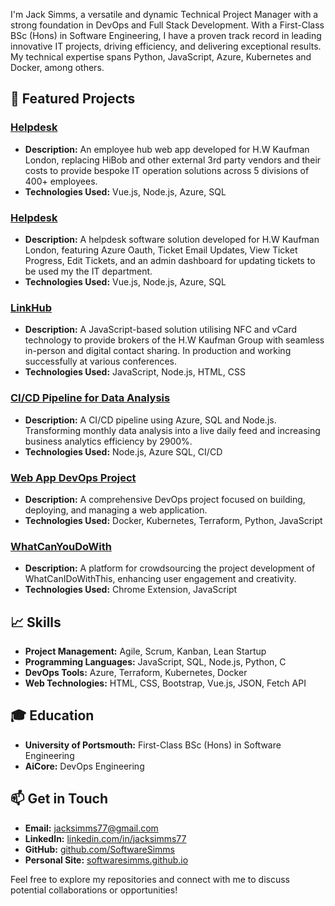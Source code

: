 I'm Jack Simms, a versatile and dynamic Technical Project Manager with a strong foundation in DevOps and Full Stack Development. With a First-Class BSc (Hons) in Software Engineering, I have a proven track record in leading innovative IT projects, driving efficiency, and delivering exceptional results. My technical expertise spans Python, JavaScript, Azure, Kubernetes and Docker, among others.

## 🚀 Featured Projects

### [Helpdesk](https://github.com/chesterfieldgroup/kaufman-london-hub)
- **Description:** An employee hub web app developed for H.W Kaufman London, replacing HiBob and other external 3rd party vendors and their costs to provide bespoke IT operation solutions across 5 divisions of 400+ employees. 
- **Technologies Used:** Vue.js, Node.js, Azure, SQL

### [Helpdesk](https://github.com/chesterfieldgroup/helpdesk)
- **Description:** A helpdesk software solution developed for H.W Kaufman London, featuring Azure Oauth, Ticket Email Updates, View Ticket Progress, Edit Tickets, and an admin dashboard for updating tickets to be used my the IT department.
- **Technologies Used:** Vue.js, Node.js, Azure, SQL

### [LinkHub](https://github.com/chesterfieldgroup/linkhub)
- **Description:** A JavaScript-based solution utilising NFC and vCard technology to provide brokers of the H.W Kaufman Group with seamless in-person and digital contact sharing. In production and working successfully at various conferences.
- **Technologies Used:** JavaScript, Node.js, HTML, CSS

### [CI/CD Pipeline for Data Analysis](https://github.com/SoftwareSimms/ci-cd-pipeline)
- **Description:** A CI/CD pipeline using Azure, SQL and Node.js. Transforming monthly data analysis into a live daily feed and increasing business analytics efficiency by 2900%.
- **Technologies Used:** Node.js, Azure SQL, CI/CD

### [Web App DevOps Project](https://github.com/SoftwareSimms/Web-App-DevOps-Project)
- **Description:** A comprehensive DevOps project focused on building, deploying, and managing a web application.
- **Technologies Used:** Docker, Kubernetes, Terraform, Python, JavaScript

### [WhatCanYouDoWith](https://github.com/SoftwareSimms/WhatCanYouDoWith)
- **Description:** A platform for crowdsourcing the project development of WhatCanIDoWithThis, enhancing user engagement and creativity.
- **Technologies Used:** Chrome Extension, JavaScript

## 📈 Skills
- **Project Management:** Agile, Scrum, Kanban, Lean Startup
- **Programming Languages:** JavaScript, SQL, Node.js, Python, C
- **DevOps Tools:** Azure, Terraform, Kubernetes, Docker
- **Web Technologies:** HTML, CSS, Bootstrap, Vue.js, JSON, Fetch API

## 🎓 Education
- **University of Portsmouth:** First-Class BSc (Hons) in Software Engineering
- **AiCore:** DevOps Engineering

## 📫 Get in Touch
- **Email:** [jacksimms77@gmail.com](mailto:jacksimms77@gmail.com)
- **LinkedIn:** [linkedin.com/in/jacksimms77](https://www.linkedin.com/in/jacksimms77)
- **GitHub:** [github.com/SoftwareSimms](https://github.com/SoftwareSimms)
- **Personal Site:** [softwaresimms.github.io](https://softwaresimms.github.io/softwaresimms/)

Feel free to explore my repositories and connect with me to discuss potential collaborations or opportunities!
